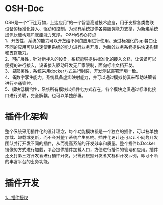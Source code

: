 # OSH-Doc
OSH是一个“下连万物，上达应用”的一个智慧高速技术底座，用于支撑各类物联设备的标准化接入、驱动和控制，为现有系统提供各类服务能力支撑，为新建系统提供快速构建和底座能力支撑。
OSH的核心特点：  
1、开放性，系统的能力可以开放给不同的应用进行使用。通过标准化的api接口让不同的应用可以快速使用系统的能力进行业务开发，为新的业务系统提供快速构建和支撑能力。  
2、可扩展性，针对新接入的设备，系统能够提供标准化的接入文档，让设备可以便捷的进行接入，设备接入驱动开发无厂家限制，面向标准文档开发。  
3、易部署性，系统采用docker方式进行封装，开发测试部署环境一致。  
4、备数字孪生能力，系统具备虚实映射能力，并可以通过模拟仿真来帮助决策者进行交通管控。  
5、模块低耦合性，系统所有模块以插件化方式存在，各个模块之间通过标准化接口进行关联，完全解耦，也可以单独部署。  

# 插件化架构
整个系统采用插件化的设计理念，每个功能模块都是一个独立的插件，可以被单独加载、卸载或更新，而不会对整个系统产生影响。插件化设计还可以让不同的开发团队并行开发不同的插件，从而提高系统的开发效率和质量。整个插件以Docker镜像的方式进行加载，平台提供插件加载入口，方便进行插件的管理和应用。插件还支持第三方开发者进行插件开发，只需要根据开发者文档和开发示例，即可不断的丰富平台的业务功能。

# 插件开发
[1、插件授权](./PluginAuthorization.md)

